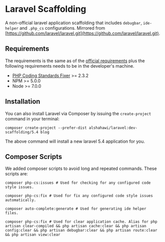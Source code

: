 Laravel Scaffolding
=====================
A non-official laravel application scaffolding that includes `debugbar`, `ide-helper` and `.php_cs` configurations.
Mirrored from [https://github.com/laravel/laravel.git](https://github.com/laravel/laravel.git).

## Requirements
The requirements is the same as of the [official requirements](https://laravel.com/docs/5.4/installation#server-requirements) plus the following requirements needs to be in the developer's machine.

* [PHP Coding Standards Fixer](http://cs.sensiolabs.org/#globally-composer) >= 2.3.2
* NPM >= 5.0.0
* Node >= 7.0.0

## Installation
You can also install Laravel via Composer by issuing the `create-project` command in your terminal:
```
composer create-project --prefer-dist alshahawi/laravel:dev-scaffolding/5.4 blog
```
The above command will install a new laravel 5.4 application for you.

## Composer Scripts
We added composer scripts to avoid long and repeated commands. These scripts are:
```
composer php-cs:issues # Used for checking for any configured code style issues.

composer php-cs:fix # Used for fix any configured code style issues automatically.

composer auto-complete:generate # Used for generating ide helper files.

composer php-cs:fix # Used for clear application cache. Alias for php artisan clear-compiled && php artisan cache:clear && php artisan config:clear && php artisan debugbar:clear && php artisan route:clear && php artisan view:clear
```
